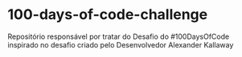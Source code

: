 # 100-days-of-code-challenge
Repositório responsável por tratar do Desafio do #100DaysOfCode inspirado no desafio criado pelo Desenvolvedor Alexander Kallaway
